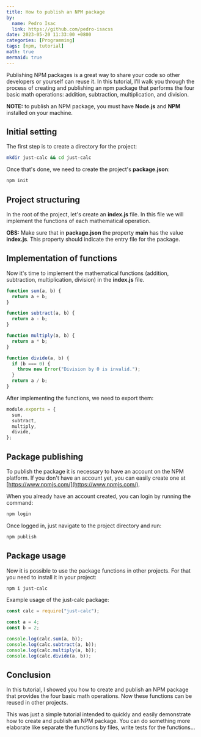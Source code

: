 ```yaml
---
title: How to publish an NPM package
by:
  name: Pedro Isac
  link: https://github.com/pedro-isacss
date: 2023-05-20 11:33:00 +0800
categories: [Programming]
tags: [npm, tutorial]
math: true
mermaid: true
---
```


Publishing NPM packages is a great way to share your code so other developers or yourself can reuse it. In this tutorial, I'll walk you through the process of creating and publishing an npm package that performs the four basic math operations: addition, subtraction, multiplication, and division.

**NOTE:** to publish an NPM package, you must have **Node.js** and **NPM** installed on your machine.

## Initial setting

The first step is to create a directory for the project:

```bash
mkdir just-calc && cd just-calc
```

Once that's done, we need to create the project's **package.json**:

```bash
npm init
```

## Project structuring

In the root of the project, let's create an **index.js** file. In this file we will implement the functions of each mathematical operation.

**OBS:** Make sure that in **package.json** the property **main** has the value **index.js**. This property should indicate the entry file for the package.

## Implementation of functions

Now it's time to implement the mathematical functions (addition, subtraction, multiplication, division) in the **index.js** file.

```javascript
function sum(a, b) {
  return a + b;
}

function subtract(a, b) {
  return a - b;
}

function multiply(a, b) {
  return a * b;
}

function divide(a, b) {
  if (b === 0) {
    throw new Error("Division by 0 is invalid.");
  }
  return a / b;
}
```

After implementing the functions, we need to export them:

```javascript
module.exports = {
  sum,
  subtract,
  multiply,
  divide,
};
```

## Package publishing

To publish the package it is necessary to have an account on the NPM platform. If you don't have an account yet, you can easily create one at [https://www.npmjs.com/](https://www.npmjs.com/).

When you already have an account created, you can login by running the command:

```bash
npm login
```

Once logged in, just navigate to the project directory and run:

```bash
npm publish
```

## Package usage

Now it is possible to use the package functions in other projects. For that you need to install it in your project:

```bash
npm i just-calc
```

Example usage of the just-calc package:

```javascript
const calc = require("just-calc");

const a = 4;
const b = 2;

console.log(calc.sum(a, b));
console.log(calc.subtract(a, b));
console.log(calc.multiply(a, b));
console.log(calc.divide(a, b));
```

## Conclusion

In this tutorial, I showed you how to create and publish an NPM package that provides the four basic math operations. Now these functions can be reused in other projects.

This was just a simple tutorial intended to quickly and easily demonstrate how to create and publish an NPM package. You can do something more elaborate like separate the functions by files, write tests for the functions...
